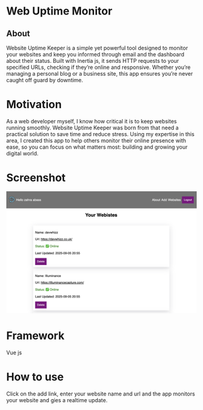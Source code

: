 # Web Uptime Monitor

## About
Website Uptime Keeper is a simple yet powerful tool designed to monitor your websites and keep you informed through email and the dashboard about their status. Built with Inertia js, it sends HTTP requests to your specified URLs, checking if they’re online and responsive. Whether you’re managing a personal blog or a business site, this app ensures you’re never caught off guard by downtime.
# Motivation
As a web developer myself, I know how critical it is to keep websites running smoothly. Website Uptime Keeper was born from that need a practical solution to save time and reduce stress. Using my expertise in this area, I created this app to help others monitor their online presence with ease, so you can focus on what matters most: building and growing your digital world.
# Screenshot
![image alt](https://github.com/ola9292/web-uptime-monitor/blob/a872c344aeb4b3f0275f75f96883945b5c7cbf7f/Screenshot%202025-09-05%20at%209.32.55%20pm.png)
# Framework
Vue js
# How to use
Click on the add link, enter your website name and url and the app monitors your website and gies a realtime update.


